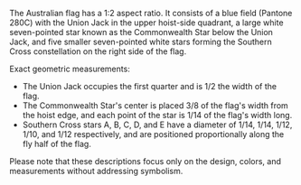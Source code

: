 The Australian flag has a 1:2 aspect ratio. It consists of a blue field (Pantone 280C) with the Union Jack in the upper hoist-side quadrant, a large white seven-pointed star known as the Commonwealth Star below the Union Jack, and five smaller seven-pointed white stars forming the Southern Cross constellation on the right side of the flag.

Exact geometric measurements:
- The Union Jack occupies the first quarter and is 1/2 the width of the flag.
- The Commonwealth Star's center is placed 3/8 of the flag's width from the hoist edge, and each point of the star is 1/14 of the flag's width long.
- Southern Cross stars A, B, C, D, and E have a diameter of 1/14, 1/14, 1/12, 1/10, and 1/12 respectively, and are positioned proportionally along the fly half of the flag.

Please note that these descriptions focus only on the design, colors, and measurements without addressing symbolism.